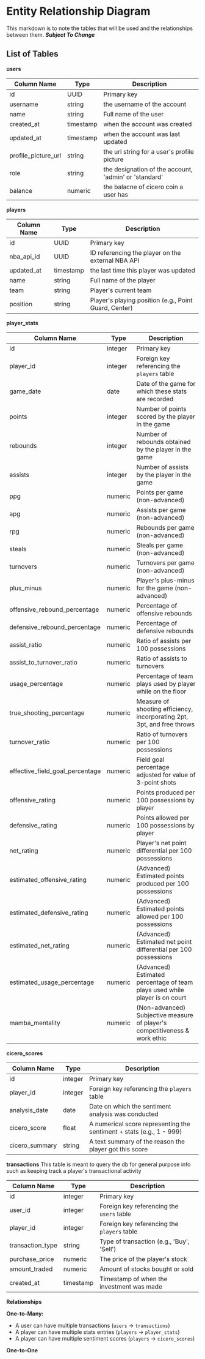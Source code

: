# Entity Relationship Diagram

This markdown is to note the tables that will be used and the relationships between them. **_Subject To Change_**

## List of Tables

**users**

| Column Name         | Type      | Description                                           |
| ------------------- | --------- | ----------------------------------------------------- |
| id                  | UUID      | Primary key                                           |
| username            | string    | the username of the account                           |
| name                | string    | Full name of the user                                 |
| created_at          | timestamp | when the account was created                          |
| updated_at          | timestamp | when the account was last updated                     |
| profile_picture_url | string    | the url string for a user's profile picture           |
| role                | string    | the designation of the account, 'admin' or 'standard' |
| balance             | numeric   | the balacne of cicero coin a user has                 |

**players**

| Column Name | Type      | Description                                           |
| ----------- | --------- | ----------------------------------------------------- |
| id          | UUID      | Primary key                                           |
| nba_api_id  | UUID      | ID referencing the player on the external NBA API     |
| updated_at  | timestamp | the last time this player was updated                 |
| name        | string    | Full name of the player                               |
| team        | string    | Player's current team                                 |
| position    | string    | Player's playing position (e.g., Point Guard, Center) |

**player_stats**

| Column Name                     | Type    | Description                                                                 |
| ------------------------------- | ------- | --------------------------------------------------------------------------- |
| id                              | integer | Primary key                                                                 |
| player_id                       | integer | Foreign key referencing the `players` table                                 |
| game_date                       | date    | Date of the game for which these stats are recorded                         |
| points                          | integer | Number of points scored by the player in the game                           |
| rebounds                        | integer | Number of rebounds obtained by the player in the game                       |
| assists                         | integer | Number of assists by the player in the game                                 |
| ppg                             | numeric | Points per game (non-advanced)                                              |
| apg                             | numeric | Assists per game (non-advanced)                                             |
| rpg                             | numeric | Rebounds per game (non-advanced)                                            |
| steals                          | numeric | Steals per game (non-advanced)                                              |
| turnovers                       | numeric | Turnovers per game (non-advanced)                                           |
| plus_minus                      | numeric | Player's plus-minus for the game (non-advanced)                             |
| offensive_rebound_percentage    | numeric | Percentage of offensive rebounds                                            |
| defensive_rebound_percentage    | numeric | Percentage of defensive rebounds                                            |
| assist_ratio                    | numeric | Ratio of assists per 100 possessions                                        |
| assist_to_turnover_ratio        | numeric | Ratio of assists to turnovers                                               |
| usage_percentage                | numeric | Percentage of team plays used by player while on the floor                  |
| true_shooting_percentage        | numeric | Measure of shooting efficiency, incorporating 2pt, 3pt, and free throws     |
| turnover_ratio                  | numeric | Ratio of turnovers per 100 possessions                                      |
| effective_field_goal_percentage | numeric | Field goal percentage adjusted for value of 3-point shots                   |
| offensive_rating                | numeric | Points produced per 100 possessions by player                               |
| defensive_rating                | numeric | Points allowed per 100 possessions by player                                |
| net_rating                      | numeric | Player's net point differential per 100 possessions                         |
| estimated_offensive_rating      | numeric | (Advanced) Estimated points produced per 100 possessions                    |
| estimated_defensive_rating      | numeric | (Advanced) Estimated points allowed per 100 possessions                     |
| estimated_net_rating            | numeric | (Advanced) Estimated net point differential per 100 possessions             |
| estimated_usage_percentage      | numeric | (Advanced) Estimated percentage of team plays used while player is on court |
| mamba_mentality                 | numeric | (Non-advanced) Subjective measure of player's competitiveness & work ethic  |

**cicero_scores**

| Column Name    | Type    | Description                                                          |
| -------------- | ------- | -------------------------------------------------------------------- |
| id             | integer | Primary key                                                          |
| player_id      | integer | Foreign key referencing the `players` table                          |
| analysis_date  | date    | Date on which the sentiment analysis was conducted                   |
| cicero_score   | float   | A numerical score representing the sentiment + stats (e.g., 1 - 999) |
| cicero_summary | string  | A text summary of the reason the player got this score               |

<!--
**user_investments**
This table is meant to query the db for individual users

| Column Name      | Type      | Description                                 |
| ---------------- | --------- | ------------------------------------------- |
| id               | integer   | Primary key                                 |
| user_id          | integer   | Foreign key referencing the `users` table   |
| player_id        | integer   | Foreign key referencing the `players` table |
| transaction_type | string    | Type of transaction (e.g., 'Buy', 'Sell')   |
| purchase_price   | numeric   | The price of the player's stock             |
| amount_traded    | numeric   | Amount of stocks bought or sold             |
| created_at       | timestamp | Timestamp of when the investment was made   | -->

**transactions**
This table is meant to query the db for general purpose info such as keeping track a player's transactional activity

| Column Name      | Type      | Description                                 |
| ---------------- | --------- | ------------------------------------------- |
| id               | integer   | Primary key                                 |
| user_id          | integer   | Foreign key referencing the `users` table   |
| player_id        | integer   | Foreign key referencing the `players` table |
| transaction_type | string    | Type of transaction (e.g., 'Buy', 'Sell')   |
| purchase_price   | numeric   | The price of the player's stock             |
| amount_traded    | numeric   | Amount of stocks bought or sold             |
| created_at       | timestamp | Timestamp of when the investment was made   |

**Relationships**

**One-to-Many:**

- A user can have multiple transactions (`users` -> `transactions`)
- A player can have multiple stats entries (`players` -> `player_stats`)
- A player can have multiple sentiment scores (`players` -> `cicero_scores`)

**One-to-One**

<!-- additional relationships we might want to add: users following players -->
